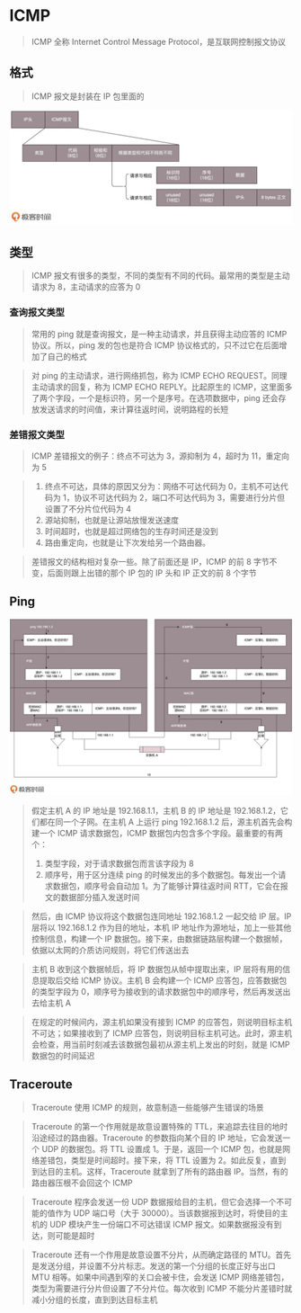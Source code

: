 # ICMP

> ICMP 全称 Internet Control Message Protocol，是互联网控制报文协议

## 格式
> ICMP 报文是封装在 IP 包里面的

![](media/16605783667446/16605783895611.jpg)

## 类型
> ICMP 报文有很多的类型，不同的类型有不同的代码。最常用的类型是主动请求为 8，主动请求的应答为 0

### 查询报文类型
> 常用的 ping 就是查询报文，是一种主动请求，并且获得主动应答的 ICMP 协议。所以，ping 发的包也是符合 ICMP 协议格式的，只不过它在后面增加了自己的格式

> 对 ping 的主动请求，进行网络抓包，称为 ICMP ECHO REQUEST。同理主动请求的回复，称为 ICMP ECHO REPLY。比起原生的 ICMP，这里面多了两个字段，一个是标识符，另一个是序号。在选项数据中，ping 还会存放发送请求的时间值，来计算往返时间，说明路程的长短

### 差错报文类型
> ICMP 差错报文的例子：终点不可达为 3，源抑制为 4，超时为 11，重定向为 5

> 1. 终点不可达，具体的原因又分为：网络不可达代码为 0，主机不可达代码为 1，协议不可达代码为 2，端口不可达代码为 3，需要进行分片但设置了不分片位代码为 4
> 2. 源站抑制，也就是让源站放慢发送速度
> 3. 时间超时，也就是超过网络包的生存时间还是没到
> 4. 路由重定向，也就是让下次发给另一个路由器。

> 差错报文的结构相对复杂一些。除了前面还是 IP，ICMP 的前 8 字节不变，后面则跟上出错的那个 IP 包的 IP 头和 IP 正文的前 8 个字节

## Ping

![](media/16605783667446/16605784426881.jpg)

> 假定主机 A 的 IP 地址是 192.168.1.1，主机 B 的 IP 地址是 192.168.1.2，它们都在同一个子网。在主机 A 上运行 ping 192.168.1.2 后，源主机首先会构建一个 ICMP 请求数据包，ICMP 数据包内包含多个字段。最重要的有两个：
> 1. 类型字段，对于请求数据包而言该字段为 8
> 2. 顺序号，用于区分连续 ping 的时候发出的多个数据包。每发出一个请求数据包，顺序号会自动加 1。为了能够计算往返时间 RTT，它会在报文的数据部分插入发送时间

> 然后，由 ICMP 协议将这个数据包连同地址 192.168.1.2 一起交给 IP 层。IP 层将以 192.168.1.2 作为目的地址，本机 IP 地址作为源地址，加上一些其他控制信息，构建一个 IP 数据包。接下来，由数据链路层构建一个数据帧，依据以太网的介质访问规则，将它们传送出去

> 主机 B 收到这个数据帧后，将 IP 数据包从帧中提取出来，IP 层将有用的信息提取后交给 ICMP 协议。主机 B 会构建一个 ICMP 应答包，应答数据包的类型字段为 0，顺序号为接收到的请求数据包中的顺序号，然后再发送出去给主机 A

> 在规定的时候间内，源主机如果没有接到 ICMP 的应答包，则说明目标主机不可达；如果接收到了 ICMP 应答包，则说明目标主机可达。此时，源主机会检查，用当前时刻减去该数据包最初从源主机上发出的时刻，就是 ICMP 数据包的时间延迟

## Traceroute
> Traceroute 使用 ICMP 的规则，故意制造一些能够产生错误的场景

> Traceroute 的第一个作用就是故意设置特殊的 TTL，来追踪去往目的地时沿途经过的路由器。Traceroute 的参数指向某个目的 IP 地址，它会发送一个 UDP 的数据包。将 TTL 设置成 1。于是，返回一个 ICMP 包，也就是网络差错包，类型是时间超时。接下来，将 TTL 设置为 2。如此反复，直到到达目的主机。这样，Traceroute 就拿到了所有的路由器 IP。当然，有的路由器压根不会回这个 ICMP

> Traceroute 程序会发送一份 UDP 数据报给目的主机，但它会选择一个不可能的值作为 UDP 端口号（大于 30000）。当该数据报到达时，将使目的主机的 UDP 模块产生一份端口不可达错误 ICMP 报文。如果数据报没有到达，则可能是超时

> Traceroute 还有一个作用是故意设置不分片，从而确定路径的 MTU。首先是发送分组，并设置不分片标志。发送的第一个分组的长度正好与出口 MTU 相等。如果中间遇到窄的关口会被卡住，会发送 ICMP 网络差错包，类型为需要进行分片但设置了不分片位。每次收到 ICMP 不能分片差错时就减小分组的长度，直到到达目标主机
